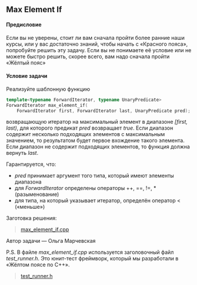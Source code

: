 ## Max Element If

#### Предисловие

Если вы не уверены, стоит ли вам сначала пройти более ранние наши курсы, или у вас достаточно знаний, чтобы начать с «Красного пояса», попробуйте решить эту задачу.
Если вы не понимаете её условие или не можете быстро решить, скорее всего, вам надо сначала пройти «Жёлтый пояс»

#### Условие задачи

Реализуйте шаблонную функцию

```cpp
template<typename ForwardIterator, typename UnaryPredicate>
ForwardIterator max_element_if(
    ForwardIterator first, ForwardIterator last, UnaryPredicate pred);
```

возвращающую итератор на максимальный элемент в диапазоне *[first, last)*,
для которого предикат *pred* возвращает *true*. Если диапазон содержит несколько подходящих элементов с максимальным значением,
то результатом будет первое вхождение такого элемента. Если диапазон не содержит подходящих элементов,
то функция должна вернуть *last*.

Гарантируется, что:

-    *pred* принимает аргумент того типа, который имеют элементы диапазона
-    для *ForwardIterator* определены операторы ++, ==, !=, * (разыменование)
-    для типа, на который указывает итератор, определён оператор < («меньше»)

Заготовка решения:

> [max_element_if.cpp](https://d3c33hcgiwev3.cloudfront.net/7qo4B-kGR3aqOAfpBvd2fQ_6d73daac052a40d78a7c7877e7e3ca26_max_element_if.cpp?Expires=1629504000&Signature=FsT4dZjrg5J31DdQBWON0mKlTVN9vAiaXLGXjc5BfPFiYiXYPxbAcs4QpTo5I11eBnIXxaFPDvkiuEMBSYYCchI7Fls--~3KYYafIyTm97YY97cNuRsnMYH34Pp60U0bT1xkD6lKmi31chCLUKIvitqMyq6RRP4pU4TmqTQbmmA_&Key-Pair-Id=APKAJLTNE6QMUY6HBC5A)

Автор задачи — Ольга Марчевская

P.S. В файле *max_element_if.cpp* используется заголовочный файл *test_runner.h*. Это юнит-тест фреймворк, который мы разработали в «Жёлтом поясе по C++».

> [test_runner.h](https://d3c33hcgiwev3.cloudfront.net/XN7SE3VQEeiMwApe4i-fLg_5d0dd060755011e8ae137556d6d83af9_test_runner.h?Expires=1629504000&Signature=Dya9Ln-n-W8SBF-A8mqUR2iX0Uvus4KpTnJw1u3kitpC28lidVFFagtbEYHcKKdGe-FR7a3VtAwfpYsPXwMaAYr4KvYW7wA06qNOV8mLRkUXEy~reKUU6Hy~hCj1zzKj8VDLxKE3Mq-dUMVV9yz4Y1pKvrJ6USiVI47DhlriVr4_&Key-Pair-Id=APKAJLTNE6QMUY6HBC5A)
